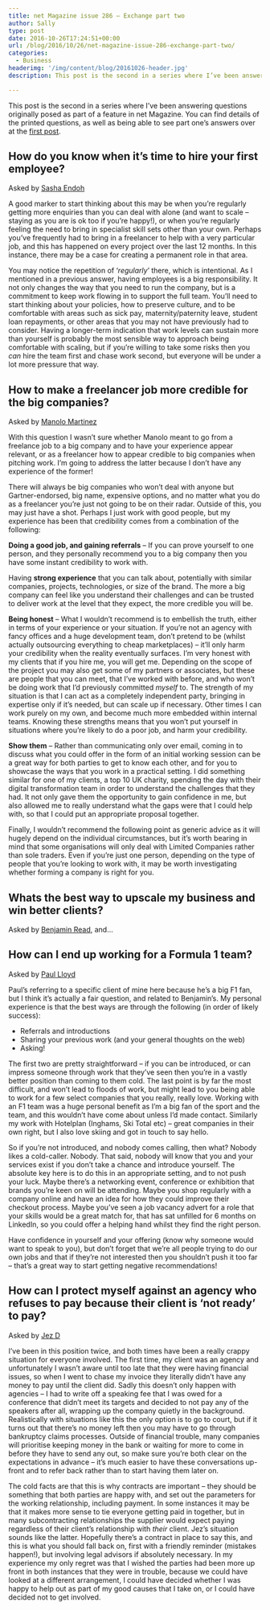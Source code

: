 ```yaml
---
title: net Magazine issue 286 – Exchange part two
author: Sally
type: post
date: 2016-10-26T17:24:51+00:00
url: /blog/2016/10/26/net-magazine-issue-286-exchange-part-two/
categories:
  - Business
headerimg: '/img/content/blog/20161026-header.jpg'
description: This post is the second in a series where I’ve been answering questions originally posed as part of a feature in net Magazine.

---
```

<p class="lede">
  This post is the second in a series where I’ve been answering questions originally posed as part of a feature in net Magazine. You can find details of the printed questions, as well as being able to see part one’s answers over at the <a href="http://recordssoundthesame.com/blog/2016/10/17/net-magazine-issue-286-exchange-part-one/">first post</a>.
</p>

## How do you know when it&#8217;s time to hire your first employee?

Asked by [Sasha Endoh][1]

A good marker to start thinking about this may be when you&#8217;re regularly getting more enquiries than you can deal with alone (and want to scale &#8211; staying as you are is ok too if you&#8217;re happy!), or when you&#8217;re regularly feeling the need to bring in specialist skill sets other than your own. Perhaps you&#8217;ve frequently had to bring in a freelancer to help with a very particular job, and this has happened on every project over the last 12 months. In this instance, there may be a case for creating a permanent role in that area.

You may notice the repetition of ‘_regularly_’ there, which is intentional. As I mentioned in a previous answer, having employees is a big responsibility. It not only changes the way that you need to run the company, but is a commitment to keep work flowing in to support the full team. You&#8217;ll need to start thinking about your policies, how to preserve culture, and to be comfortable with areas such as sick pay, maternity/paternity leave, student loan repayments, or other areas that you may not have previously had to consider. Having a longer-term indication that work levels can sustain more than yourself is probably the most sensible way to approach being comfortable with scaling, but if you’re willing to take some risks then you _can_ hire the team first and chase work second, but everyone will be under a lot more pressure that way.

## How to make a freelancer job more credible for the big companies?

Asked by [Manolo Martinez][2]

With this question I wasn&#8217;t sure whether Manolo meant to go from a freelance job to a big company and to have your experience appear relevant, or as a freelancer how to appear credible to big companies when pitching work. I&#8217;m going to address the latter because I don&#8217;t have any experience of the former!

There will always be big companies who won&#8217;t deal with anyone but Gartner-endorsed, big name, expensive options, and no matter what you do as a freelancer you&#8217;re just not going to be on their radar. Outside of this, you may just have a shot. Perhaps I just work with good people, but my experience has been that credibility comes from a combination of the following:

**Doing a good job, and gaining referrals** &#8211; If you can prove yourself to one person, and they personally recommend you to a big company then you have some instant credibility to work with.

Having **strong experience** that you can talk about, potentially with similar companies, projects, technologies, or size of the brand. The more a big company can feel like you understand their challenges and can be trusted to deliver work at the level that they expect, the more credible you will be.

**Being honest** &#8211; What I wouldn’t recommend is to embellish the truth, either in terms of your experience or your situation. If you’re not an agency with fancy offices and a huge development team, don’t pretend to be (whilst actually outsourcing everything to cheap marketplaces) &#8211; it’ll only harm your credibility when the reality eventually surfaces. I’m very honest with my clients that if you hire me, you will get me. Depending on the scope of the project you may also get some of my partners or associates, but these are people that you can meet, that I’ve worked with before, and who won’t be doing work that I’d previously committed _myself_ to. The strength of my situation is that I can act as a completely independent party, bringing in expertise only if it’s needed, but can scale up if necessary. Other times I can work purely on my own, and become much more embedded within internal teams. Knowing these strengths means that you won&#8217;t put yourself in situations where you&#8217;re likely to do a poor job, and harm your credibility.

**Show them** &#8211; Rather than communicating only over email, coming in to discuss what you could offer in the form of an initial working session can be a great way for both parties to get to know each other, and for you to showcase the ways that you work in a practical setting. I did something similar for one of my clients, a top 10 UK charity, spending the day with their digital transformation team in order to understand the challenges that they had. It not only gave them the opportunity to gain confidence in me, but also allowed me to really understand what the gaps were that I could help with, so that I could put an appropriate proposal together.

Finally, I wouldn’t recommend the following point as generic advice as it will hugely depend on the individual circumstances, but it’s worth bearing in mind that some organisations will only deal with Limited Companies rather than sole traders. Even if you’re just one person, depending on the type of people that you’re looking to work with, it may be worth investigating whether forming a company is right for you.

## Whats the best way to upscale my business and win better clients?

Asked by [Benjamin Read][3], and&#8230;

## How can I end up working for a Formula 1 team?

Asked by [Paul Lloyd][4]

Paul&#8217;s referring to a specific client of mine here because he&#8217;s a big F1 fan, but I think it&#8217;s actually a fair question, and related to Benjamin’s. My personal experience is that the best ways are through the following (in order of likely success):

  * Referrals and introductions
  * Sharing your previous work (and your general thoughts on the web)
  * Asking!

The first two are pretty straightforward &#8211; if you can be introduced, or can impress someone through work that they’ve seen then you’re in a vastly better position than coming to them cold. The last point is by far the most difficult, and won’t lead to floods of work, but might lead to you being able to work for a few select companies that you really, really love. Working with an F1 team was a huge personal benefit as I’m a big fan of the sport and the team, and this wouldn’t have come about unless I’d made contact. Similarly my work with Hotelplan (Inghams, Ski Total etc) &#8211; great companies in their own right, but I also love skiing and got in touch to say hello.

So if you’re not introduced, and nobody comes calling, then what? Nobody likes a cold-caller. Nobody. That said, nobody will know that you and your services exist if you don’t take a chance and introduce yourself. The absolute key here is to do this in an appropriate setting, and to not push your luck. Maybe there’s a networking event, conference or exhibition that brands you’re keen on will be attending. Maybe you shop regularly with a company online and have an idea for how they could improve their checkout process. Maybe you’ve seen a job vacancy advert for a role that your skills would be a great match for, that has sat unfilled for 6 months on LinkedIn, so you could offer a helping hand whilst they find the right person.

Have confidence in yourself and your offering (know why someone would want to speak to you), but don’t forget that we’re all people trying to do our own jobs and that if they’re not interested then you shouldn’t push it too far &#8211; that’s a great way to start getting negative recommendations!

## How can I protect myself against an agency who refuses to pay because their client is &#8216;not ready&#8217; to pay?

Asked by [Jez D][5]

I&#8217;ve been in this position twice, and both times have been a really crappy situation for everyone involved. The first time, my client was an agency and unfortunately I wasn’t aware until too late that they were having financial issues, so when I went to chase my invoice they literally didn’t have any money to pay until the client did. Sadly this doesn’t only happen with agencies &#8211; I had to write off a speaking fee that I was owed for a conference that didn’t meet its targets and decided to not pay any of the speakers after all, wrapping up the company quietly in the background. Realistically with situations like this the only option is to go to court, but if it turns out that there’s no money left then you may have to go through bankruptcy claims processes. Outside of financial trouble, many companies will prioritise keeping money in the bank or waiting for more to come in before they have to send any out, so make sure you’re both clear on the expectations in advance &#8211; it’s much easier to have these conversations up-front and to refer back rather than to start having them later on.

The cold facts are that this is why contracts are important &#8211; they should be something that both parties are happy with, and set out the parameters for the working relationship, including payment. In some instances it may be that it makes more sense to tie everyone getting paid in together, but in many subcontracting relationships the supplier would expect paying regardless of their client’s relationship with _their_ client. Jez&#8217;s situation sounds like the latter. Hopefully there’s a contract in place to say this, and this is what you should fall back on, first with a friendly reminder (mistakes happen!), but involving legal advisors if absolutely necessary. In my experience my only regret was that I wished the parties had been more up front in both instances that they were in trouble, because we could have looked at a different arrangement, I could have decided whether I was happy to help out as part of my good causes that I take on, or I could have decided not to get involved.

 [1]: https://twitter.com/sashmograph/status/766614722036793344
 [2]: https://twitter.com/manolete_mtz/status/766610742959153152
 [3]: https://twitter.com/muzzlehatch_/status/766554574211592192
 [4]: https://twitter.com/paulrobertlloyd/status/765946479211085827
 [5]: https://twitter.com/JezD7588/status/766552689182257152
